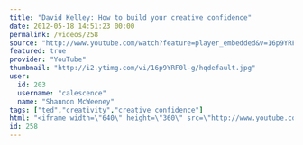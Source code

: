 ```yaml
---
title: "David Kelley: How to build your creative confidence"
date: 2012-05-18 14:51:23 00:00
permalink: /videos/258
source: "http://www.youtube.com/watch?feature=player_embedded&v=16p9YRF0l-g"
featured: true
provider: "YouTube"
thumbnail: "http://i2.ytimg.com/vi/16p9YRF0l-g/hqdefault.jpg"
user:
  id: 203
  username: "calescence"
  name: "Shannon McWeeney"
tags: ["ted","creativity","creative confidence"]
html: "<iframe width=\"640\" height=\"360\" src=\"http://www.youtube.com/embed/16p9YRF0l-g?wmode=transparent&fs=1&feature=oembed\" frameborder=\"0\" allowfullscreen></iframe>"
id: 258
---
```


